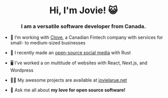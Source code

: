 <h1 align="center">Hi, I'm Jovie! 😺</h1>
<h3 align="center">I am a versatile software developer from Canada.</h3>

- 🌱 I’m working with [Clove](https://helloclove.com), a Canadian Fintech company with services for small- to medium-sized businesses

- 🔭 I recently made an [open-source social media](https://github.com/jovielarue/mrrp) with Rust

- 🖥️ I've worked a on multitude of websites with React, Next.js, and Wordpress

- 👨‍💻 My awesome projects are available at [jovielarue.net](https://jovielarue.net)

- 💬 Ask me all about **my love for open source software!**
